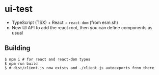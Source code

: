 # ui-test

- TypeScript (TSX) + React + `react-dom` (from esm.sh)
- New UI API to add the react root, then you can define components as usual

## Building

```shell
$ npm i # for react and react-dom types
$ npm run build
$ # dist/client.js now exists and ./client.js autoexports from there
```
